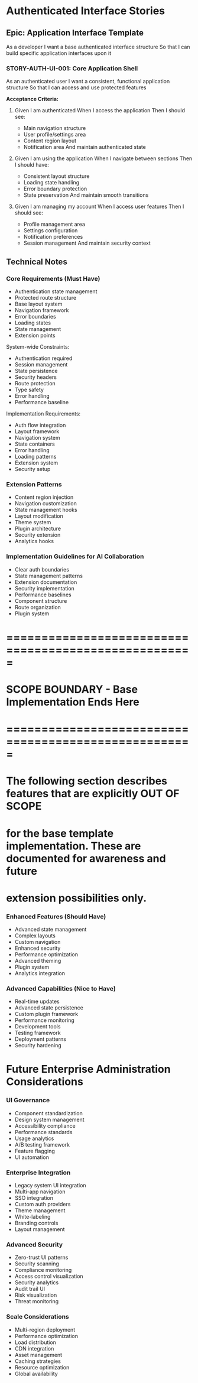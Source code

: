 # Authenticated Interface Stories

## Epic: Application Interface Template
As a developer
I want a base authenticated interface structure
So that I can build specific application interfaces upon it

### STORY-AUTH-UI-001: Core Application Shell
As an authenticated user
I want a consistent, functional application structure
So that I can access and use protected features

**Acceptance Criteria:**
1. Given I am authenticated
   When I access the application
   Then I should see:
   - Main navigation structure
   - User profile/settings area
   - Content region layout
   - Notification area
   And maintain authenticated state

2. Given I am using the application
   When I navigate between sections
   Then I should have:
   - Consistent layout structure
   - Loading state handling
   - Error boundary protection
   - State preservation
   And maintain smooth transitions

3. Given I am managing my account
   When I access user features
   Then I should see:
   - Profile management area
   - Settings configuration
   - Notification preferences
   - Session management
   And maintain security context

## Technical Notes

### Core Requirements (Must Have)
- Authentication state management
- Protected route structure
- Base layout system
- Navigation framework
- Error boundaries
- Loading states
- State management
- Extension points

System-wide Constraints:
- Authentication required
- Session management
- State persistence
- Security headers
- Route protection
- Type safety
- Error handling
- Performance baseline

Implementation Requirements:
- Auth flow integration
- Layout framework
- Navigation system
- State containers
- Error handling
- Loading patterns
- Extension system
- Security setup

### Extension Patterns
- Content region injection
- Navigation customization
- State management hooks
- Layout modification
- Theme system
- Plugin architecture
- Security extension
- Analytics hooks

### Implementation Guidelines for AI Collaboration
- Clear auth boundaries
- State management patterns
- Extension documentation
- Security implementation
- Performance baselines
- Component structure
- Route organization
- Plugin system

# =====================================================
# SCOPE BOUNDARY - Base Implementation Ends Here
# =====================================================
# The following section describes features that are explicitly OUT OF SCOPE
# for the base template implementation. These are documented for awareness and future
# extension possibilities only.

### Enhanced Features (Should Have)
- Advanced state management
- Complex layouts
- Custom navigation
- Enhanced security
- Performance optimization
- Advanced theming
- Plugin system
- Analytics integration

### Advanced Capabilities (Nice to Have)
- Real-time updates
- Advanced state persistence
- Custom plugin framework
- Performance monitoring
- Development tools
- Testing framework
- Deployment patterns
- Security hardening

# Future Enterprise Administration Considerations

### UI Governance
- Component standardization
- Design system management
- Accessibility compliance
- Performance standards
- Usage analytics
- A/B testing framework
- Feature flagging
- UI automation

### Enterprise Integration
- Legacy system UI integration
- Multi-app navigation
- SSO integration
- Custom auth providers
- Theme management
- White-labeling
- Branding controls
- Layout management

### Advanced Security
- Zero-trust UI patterns
- Security scanning
- Compliance monitoring
- Access control visualization
- Security analytics
- Audit trail UI
- Risk visualization
- Threat monitoring

### Scale Considerations
- Multi-region deployment
- Performance optimization
- Load distribution
- CDN integration
- Asset management
- Caching strategies
- Resource optimization
- Global availability 